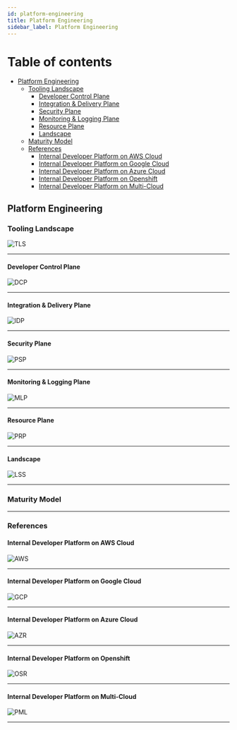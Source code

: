 ```yaml
---
id: platform-engineering
title: Platform Engineering
sidebar_label: Platform Engineering
---
```


Table of contents
=================

<!--ts-->
   * [Platform Engineering](#platform-engineering)
      * [Tooling Landscape](#tooling-landscape)
        * [Developer Control Plane](#developer-control-plane)
        * [Integration & Delivery Plane](#integration--delivery-plane)
        * [Security Plane](#security-plane)
        * [Monitoring & Logging Plane](#monitoring--logging-plane)
        * [Resource Plane](#resource-plane)
        * [Landscape](#landscape)
      * [Maturity Model](#maturity-model)
      * [References](#references)
        * [Internal Developer Platform on AWS Cloud](#internal-developer-platform-on-aws-cloud)
        * [Internal Developer Platform on Google Cloud](#internal-developer-platform-on-google-cloud)
        * [Internal Developer Platform on Azure Cloud](#internal-developer-platform-on-azure-cloud)
        * [Internal Developer Platform on Openshift](#internal-developer-platform-on-openshift)
        * [Internal Developer Platform on Multi-Cloud](#internal-developer-platform-on-multi-cloud)
<!--te-->

## Platform Engineering

### Tooling Landscape

![TLS](https://raw.githubusercontent.com/techyvenki/techie-venki-hub/main/images/platform-engineering/0001-TLS.png)

-----

#### Developer Control Plane

![DCP](https://raw.githubusercontent.com/techyvenki/techie-venki-hub/main/images/platform-engineering/0002-DCP.png)

-----

#### Integration & Delivery Plane

![IDP](https://raw.githubusercontent.com/techyvenki/techie-venki-hub/main/images/platform-engineering/0003-IDP.png)

-----

#### Security Plane

![PSP](https://raw.githubusercontent.com/techyvenki/techie-venki-hub/main/images/platform-engineering/0004-PSP.png)

-----

#### Monitoring & Logging Plane

![MLP](https://raw.githubusercontent.com/techyvenki/techie-venki-hub/main/images/platform-engineering/0005-MLP.png)

-----

#### Resource Plane

![PRP](https://raw.githubusercontent.com/techyvenki/techie-venki-hub/main/images/platform-engineering/0006-PRP.png)

-----

#### Landscape

![LSS](https://raw.githubusercontent.com/techyvenki/techie-venki-hub/main/images/platform-engineering/0007-LSS.png)

-----

### Maturity Model

-----

### References

#### Internal Developer Platform on AWS Cloud

![AWS](https://raw.githubusercontent.com/techyvenki/techie-venki-hub/main/images/platform-engineering/0008-AWS.png)

-----

#### Internal Developer Platform on Google Cloud

![GCP](https://raw.githubusercontent.com/techyvenki/techie-venki-hub/main/images/platform-engineering/0009-GCP.png)

-----

#### Internal Developer Platform on Azure Cloud

![AZR](https://raw.githubusercontent.com/techyvenki/techie-venki-hub/main/images/platform-engineering/0010-AZR.png)

-----

#### Internal Developer Platform on Openshift

![OSR](https://raw.githubusercontent.com/techyvenki/techie-venki-hub/main/images/platform-engineering/0011-OSR.png)

-----

#### Internal Developer Platform on Multi-Cloud

![PML](https://raw.githubusercontent.com/techyvenki/techie-venki-hub/main/images/platform-engineering/0012-PML.png)

-----
